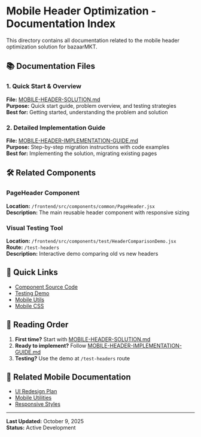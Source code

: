 # Mobile Header Optimization - Documentation Index

This directory contains all documentation related to the mobile header optimization solution for bazaarMKT.

## 📚 Documentation Files

### 1. Quick Start & Overview
**File:** [MOBILE-HEADER-SOLUTION.md](../development/MOBILE-HEADER-SOLUTION.md)  
**Purpose:** Quick start guide, problem overview, and testing strategies  
**Best for:** Getting started, understanding the problem and solution

### 2. Detailed Implementation Guide
**File:** [MOBILE-HEADER-IMPLEMENTATION-GUIDE.md](./MOBILE-HEADER-IMPLEMENTATION-GUIDE.md)  
**Purpose:** Step-by-step migration instructions with code examples  
**Best for:** Implementing the solution, migrating existing pages

## 🛠️ Related Components

### PageHeader Component
**Location:** `/frontend/src/components/common/PageHeader.jsx`  
**Description:** The main reusable header component with responsive sizing

### Visual Testing Tool
**Location:** `/frontend/src/components/test/HeaderComparisonDemo.jsx`  
**Route:** `/test-headers`  
**Description:** Interactive demo comparing old vs new headers

## 🎯 Quick Links

- [Component Source Code](../../frontend/src/components/common/PageHeader.jsx)
- [Testing Demo](../../frontend/src/components/test/HeaderComparisonDemo.jsx)
- [Mobile Utils](../../frontend/src/utils/mobileUtils.js)
- [Mobile CSS](../../frontend/src/styles/mobile-improvements.css)

## 📖 Reading Order

1. **First time?** Start with [MOBILE-HEADER-SOLUTION.md](../development/MOBILE-HEADER-SOLUTION.md)
2. **Ready to implement?** Follow [MOBILE-HEADER-IMPLEMENTATION-GUIDE.md](./MOBILE-HEADER-IMPLEMENTATION-GUIDE.md)
3. **Testing?** Use the demo at `/test-headers` route

## 🔄 Related Mobile Documentation

- [UI Redesign Plan](./UI_REDESIGN_PLAN.md)
- [Mobile Utilities](../../frontend/src/utils/mobileUtils.js)
- [Responsive Styles](../../frontend/src/styles/mobile-improvements.css)

---

**Last Updated:** October 9, 2025  
**Status:** Active Development

